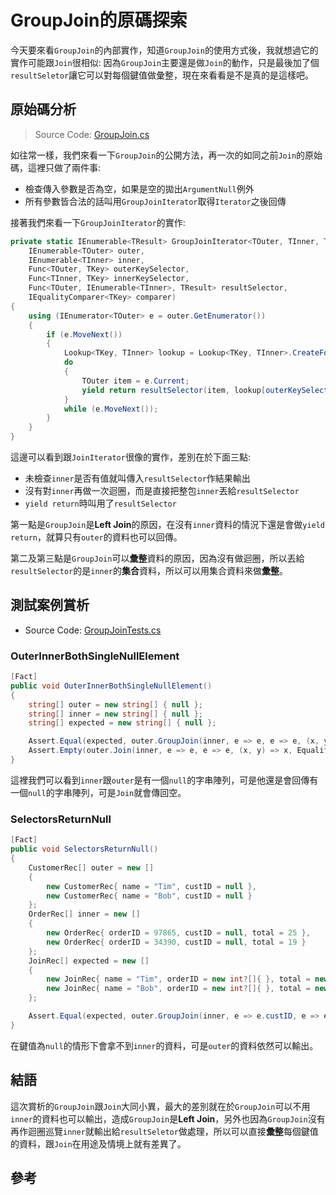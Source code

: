 # GroupJoin的原碼探索

今天要來看`GroupJoin`的內部實作，知道`GroupJoin`的使用方式後，我就想過它的實作可能跟`Join`很相似: 因為`GroupJoin`主要還是做`Join`的動作，只是最後加了個`resultSeletor`讓它可以對每個鍵值做彙整，現在來看看是不是真的是這樣吧。

## 原始碼分析

> Source Code: [GroupJoin.cs](https://github.com/dotnet/corefx/blob/master/src/System.Linq/src/System/Linq/GroupJoin.cs)

如往常一樣，我們來看一下`GroupJoin`的公開方法，再一次的如同之前`Join`的原始碼，這裡只做了兩件事:

* 檢查傳入參數是否為空，如果是空的拋出`ArgumentNull`例外
* 所有參數皆合法的話叫用`GroupJoinIterator`取得`Iterator`之後回傳

接著我們來看一下`GroupJoinIterator`的實作:

```C#
private static IEnumerable<TResult> GroupJoinIterator<TOuter, TInner, TKey, TResult>(
    IEnumerable<TOuter> outer,
    IEnumerable<TInner> inner,
    Func<TOuter, TKey> outerKeySelector,
    Func<TInner, TKey> innerKeySelector,
    Func<TOuter, IEnumerable<TInner>, TResult> resultSelector,
    IEqualityComparer<TKey> comparer)
{
    using (IEnumerator<TOuter> e = outer.GetEnumerator())
    {
        if (e.MoveNext())
        {
            Lookup<TKey, TInner> lookup = Lookup<TKey, TInner>.CreateForJoin(inner, innerKeySelector, comparer);
            do
            {
                TOuter item = e.Current;
                yield return resultSelector(item, lookup[outerKeySelector(item)]);
            }
            while (e.MoveNext());
        }
    }
}
```

這邊可以看到跟`JoinIterator`很像的實作，差別在於下面三點:

* 未檢查`inner`是否有值就叫傳入`resultSelector`作結果輸出
* 沒有對`inner`再做一次迴圈，而是直接把整包`inner`丟給`resultSelector`
* `yield return`時叫用了`resultSelector`

第一點是`GroupJoin`是**Left Join**的原因，在沒有`inner`資料的情況下還是會做`yield return`，就算只有`outer`的資料也可以回傳。

第二及第三點是`GroupJoin`可以**彙整**資料的原因，因為沒有做迴圈，所以丟給`resultSelector`的是`inner`的**集合**資料，所以可以用集合資料來做**彙整**。

## 測試案例賞析

* Source Code: [GroupJoinTests.cs](https://github.com/dotnet/corefx/blob/master/src/System.Linq/tests/GroupJoinTests.cs)

### OuterInnerBothSingleNullElement

```C#
[Fact]
public void OuterInnerBothSingleNullElement()
{
    string[] outer = new string[] { null };
    string[] inner = new string[] { null };
    string[] expected = new string[] { null };

    Assert.Equal(expected, outer.GroupJoin(inner, e => e, e => e, (x, y) => x, EqualityComparer<string>.Default));
    Assert.Empty(outer.Join(inner, e => e, e => e, (x, y) => x, EqualityComparer<string>.Default));
}
```

這裡我們可以看到`inner`跟`outer`是有一個`null`的字串陣列，可是他還是會回傳有一個`null`的字串陣列，可是`Join`就會傳回空。

### SelectorsReturnNull

```C#
[Fact]
public void SelectorsReturnNull()
{
    CustomerRec[] outer = new []
    {
        new CustomerRec{ name = "Tim", custID = null },
        new CustomerRec{ name = "Bob", custID = null }
    };
    OrderRec[] inner = new []
    {
        new OrderRec{ orderID = 97865, custID = null, total = 25 },
        new OrderRec{ orderID = 34390, custID = null, total = 19 }
    };
    JoinRec[] expected = new []
    {
        new JoinRec{ name = "Tim", orderID = new int?[]{ }, total = new int?[]{ } },
        new JoinRec{ name = "Bob", orderID = new int?[]{ }, total = new int?[]{ } }
    };

    Assert.Equal(expected, outer.GroupJoin(inner, e => e.custID, e => e.custID, createJoinRec));
}
```

在鍵值為`null`的情形下會拿不到`inner`的資料，可是`outer`的資料依然可以輸出。

## 結語

這次賞析的`GroupJoin`跟`Join`大同小異，最大的差別就在於`GroupJoin`可以不用`inner`的資料也可以輸出，造成`GroupJoin`是**Left Join**，另外也因為`GroupJoin`沒有再作迴圈巡覽`inner`就輸出給`resultSeletor`做處理，所以可以直接**彙整**每個鍵值的資料，跟`Join`在用途及情境上就有差異了。

## 參考

